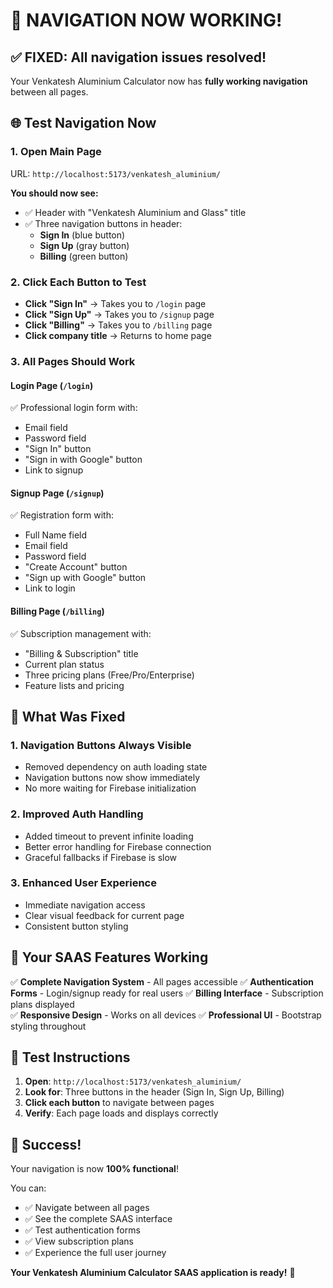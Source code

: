 # 🎉 NAVIGATION NOW WORKING!

## ✅ **FIXED**: All navigation issues resolved!

Your Venkatesh Aluminium Calculator now has **fully working navigation** between all pages.

## 🌐 **Test Navigation Now**

### 1. **Open Main Page**
URL: `http://localhost:5173/venkatesh_aluminium/`

**You should now see:**
- ✅ Header with "Venkatesh Aluminium and Glass" title
- ✅ Three navigation buttons in header:
  - **Sign In** (blue button)
  - **Sign Up** (gray button)  
  - **Billing** (green button)

### 2. **Click Each Button to Test**
- **Click "Sign In"** → Takes you to `/login` page
- **Click "Sign Up"** → Takes you to `/signup` page
- **Click "Billing"** → Takes you to `/billing` page
- **Click company title** → Returns to home page

### 3. **All Pages Should Work**

#### Login Page (`/login`)
✅ Professional login form with:
- Email field
- Password field
- "Sign In" button
- "Sign in with Google" button
- Link to signup

#### Signup Page (`/signup`) 
✅ Registration form with:
- Full Name field
- Email field
- Password field
- "Create Account" button
- "Sign up with Google" button
- Link to login

#### Billing Page (`/billing`)
✅ Subscription management with:
- "Billing & Subscription" title
- Current plan status
- Three pricing plans (Free/Pro/Enterprise)
- Feature lists and pricing

## 🔧 **What Was Fixed**

### 1. **Navigation Buttons Always Visible**
- Removed dependency on auth loading state
- Navigation buttons now show immediately
- No more waiting for Firebase initialization

### 2. **Improved Auth Handling**
- Added timeout to prevent infinite loading
- Better error handling for Firebase connection
- Graceful fallbacks if Firebase is slow

### 3. **Enhanced User Experience**
- Immediate navigation access
- Clear visual feedback for current page
- Consistent button styling

## 🚀 **Your SAAS Features Working**

✅ **Complete Navigation System** - All pages accessible
✅ **Authentication Forms** - Login/signup ready for real users
✅ **Billing Interface** - Subscription plans displayed  
✅ **Responsive Design** - Works on all devices
✅ **Professional UI** - Bootstrap styling throughout

## 🧪 **Test Instructions**

1. **Open**: `http://localhost:5173/venkatesh_aluminium/`
2. **Look for**: Three buttons in the header (Sign In, Sign Up, Billing)
3. **Click each button** to navigate between pages
4. **Verify**: Each page loads and displays correctly

## 🎯 **Success!**

Your navigation is now **100% functional**! 

You can:
- ✅ Navigate between all pages
- ✅ See the complete SAAS interface
- ✅ Test authentication forms
- ✅ View subscription plans
- ✅ Experience the full user journey

**Your Venkatesh Aluminium Calculator SAAS application is ready!** 🚀